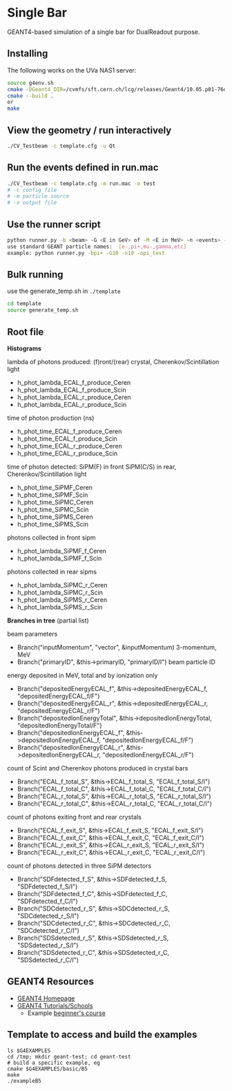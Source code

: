 # Single Bar

GEANT4-based simulation of a single bar for DualReadout purpose.

## Installing

The following works on the UVa NAS1 server:
```bash
source g4env.sh
cmake -DGeant4_DIR=/cvmfs/sft.cern.ch/lcg/releases/Geant4/10.05.p01-76df0/x86_64-centos7-gcc8-opt/lib64/Geant4-10.5.1
cmake --build .
or
make
```


## View the geometry / run interactively

```bash
./CV_Testbeam -c template.cfg -u Qt  
```
## Run the events defined in run.mac

```bash
./CV_Testbeam -c template.cfg -m run.mac -o test
# -c config file
# -m particle source
# -o output file
```

## Use the runner script

```bash
python runner.py -b <beam> -G <E in GeV> of -M <E in MeV> -n <events> -o<outputfile>
use standard GEANT particle names:  [e-,pi+,mu-,gamma,etc]
example: python runner.py -bpi+ -G10 -n10 -opi_test
```

## Bulk running
use the generate_temp.sh in `./template`
```bash
cd template 
source generate_temp.sh
```

## Root file

__Histograms__

lambda of photons produced: (f)ront/(rear) crystal, Cherenkov/Scintillation light
- h_phot_lambda_ECAL_f_produce_Ceren
- h_phot_lambda_ECAL_f_produce_Scin
- h_phot_lambda_ECAL_r_produce_Ceren
- h_phot_lambda_ECAL_r_produce_Scin

time of photon production (ns)
- h_phot_time_ECAL_f_produce_Ceren
- h_phot_time_ECAL_f_produce_Scin
- h_phot_time_ECAL_r_produce_Ceren
- h_phot_time_ECAL_r_produce_Scin

time of photon detected: SiPM(F) in front SiPM(C/S) in rear, Cherenkov/Scintillation light
- h_phot_time_SiPMF_Ceren
- h_phot_time_SiPMF_Scin
- h_phot_time_SiPMC_Ceren
- h_phot_time_SiPMC_Scin
- h_phot_time_SiPMS_Ceren
- h_phot_time_SiPMS_Scin

photons collected in front sipm
- h_phot_lambda_SiPMF_f_Ceren
- h_phot_lambda_SiPMF_f_Scin

photons collected in rear sipms
- h_phot_lambda_SiPMC_r_Ceren
- h_phot_lambda_SiPMC_r_Scin 
- h_phot_lambda_SiPMS_r_Ceren
- h_phot_lambda_SiPMS_r_Scin

__Branches in tree__ (partial list)

beam parameters
- Branch("inputMomentum", "vector<float>", &inputMomentum)  3-momentum, MeV
- Branch("primaryID", &this->primaryID, "primaryID/I") beam particle ID

energy deposited in MeV, total and by ionization only
- Branch("depositedEnergyECAL_f", &this->depositedEnergyECAL_f, "depositedEnergyECAL_f/F") 
- Branch("depositedEnergyECAL_r", &this->depositedEnergyECAL_r, "depositedEnergyECAL_r/F") 
- Branch("depositedIonEnergyTotal", &this->depositedIonEnergyTotal, "depositedIonEnergyTotal/F")
- Branch("depositedIonEnergyECAL_f", &this->depositedIonEnergyECAL_f, "depositedIonEnergyECAL_f/F")
- Branch("depositedIonEnergyECAL_r", &this->depositedIonEnergyECAL_r, "depositedIonEnergyECAL_r/F")
  
count of Scint and Cherenkov photons produced in crystal bars
- Branch("ECAL_f_total_S", &this->ECAL_f_total_S, "ECAL_f_total_S/I")
- Branch("ECAL_f_total_C", &this->ECAL_f_total_C, "ECAL_f_total_C/I")
- Branch("ECAL_r_total_S", &this->ECAL_r_total_S, "ECAL_r_total_S/I")
- Branch("ECAL_r_total_C", &this->ECAL_r_total_C, "ECAL_r_total_C/I")  

count of photons exiting front and rear crystals
- Branch("ECAL_f_exit_S", &this->ECAL_f_exit_S, "ECAL_f_exit_S/I")
- Branch("ECAL_f_exit_C", &this->ECAL_f_exit_C, "ECAL_f_exit_C/I")
- Branch("ECAL_r_exit_S", &this->ECAL_r_exit_S, "ECAL_r_exit_S/I")
- Branch("ECAL_r_exit_C", &this->ECAL_r_exit_C, "ECAL_r_exit_C/I")

count of photons detected in three SiPM detectors
- Branch("SDFdetected_f_S", &this->SDFdetected_f_S, "SDFdetected_f_S/I")
- Branch("SDFdetected_f_C", &this->SDFdetected_f_C, "SDFdetected_f_C/I")
- Branch("SDCdetected_r_S", &this->SDCdetected_r_S, "SDCdetected_r_S/I")
- Branch("SDCdetected_r_C", &this->SDCdetected_r_C, "SDCdetected_r_C/I")
- Branch("SDSdetected_r_S", &this->SDSdetected_r_S, "SDSdetected_r_S/I")
- Branch("SDSdetected_r_C", &this->SDSdetected_r_C, "SDSdetected_r_C/I")

## GEANT4 Resources
- [GEANT4 Homepage](https://geant4.web.cern.ch/)
- [GEANT4 Tutorials/Schools](https://geant4.web.cern.ch/past-events)
  - Example [beginner's course](https://indico.cern.ch/event/865808/timetable/)


## Template to access and build the examples
```
ls $G4EXAMPLES
cd /tmp; mkdir geant-test; cd geant-test
# build a specific example, eg
cmake $G4EXAMPLES/basic/B5
make
./exampleB5
```
